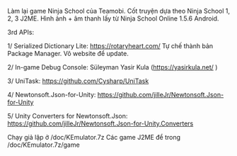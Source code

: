 Làm lại game Ninja School của Teamobi. Cốt truyện dựa theo Ninja School 1, 2, 3 J2ME. 
Hình ảnh + âm thanh lấy từ Ninja School Online 1.5.6 Android.

3rd APIs: 

1/ Serialized Dictionary Lite: 
	https://rotaryheart.com/
	Tự chế thành bản Package Manager. Vô website để update.

2/ In-game Debug Console: 
	Süleyman Yasir Kula (https://yasirkula.net/ )

3/ UniTask: 
	https://github.com/Cysharp/UniTask

4/ Newtonsoft.Json-for-Unity: 
	https://github.com/jilleJr/Newtonsoft.Json-for-Unity

5/ Unity Converters for Newtonsoft.Json: 
	https://github.com/jilleJr/Newtonsoft.Json-for-Unity.Converters

Chạy giả lập ở /doc/KEmulator.7z
Các game J2ME để trong /doc/KEmulator.7z/game
